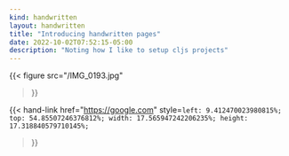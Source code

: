 ```yaml
---
kind: handwritten
layout: handwritten
title: "Introducing handwritten pages"
date: 2022-10-02T07:52:15-05:00
description: "Noting how I like to setup cljs projects"
---
```


{{<
    figure
    src="/IMG_0193.jpg"
>}}

{{<
    hand-link
    href="https://google.com"
    style=`
    left: 9.412470023980815%;
    top: 54.85507246376812%;
    width: 17.565947242206235%;
    height: 17.318840579710145%;
    `
>}}
